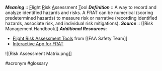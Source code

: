 ***Meaning*** :: <u>F</u>light <u>R</u>isk <u>A</u>ssessment <u>T</u>ool
***Definition***    :: A way to record and analyze identified hazards and risks. A FRAT can be numerical (scoring predetermined hazards) to measure risk or narrative (recording identified hazards, associate risk, and individual risk mitigations).
***Source***         :: [[Risk Management Handbook]]
***Additional Resources***: 
- [Flight Risk Assessment Tools](https://www.faa.gov/sites/faa.gov/files/2022-01/Flight%20Risk%20Assessment%20Tools.pdf) from [[FAA Safety Team]]
- [Interactive App for FRAT](https://explore.dot.gov/#/site/FAA/views/FRATTOOL/FRATTool?:iid=1)

![[Risk Assessment Matrix.png]]

#acronym #glossary